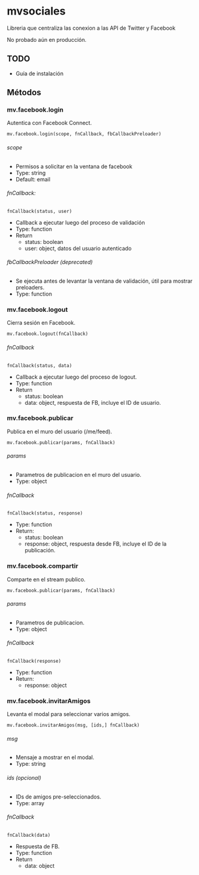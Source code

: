 mvsociales
==========

Libreria que centraliza las conexion a las API de Twitter y Facebook

No probado aún en producción.


TODO
----

- Guía de instalación
	

Métodos
-------

### mv.facebook.login

Autentica con Facebook Connect.

	mv.facebook.login(scope, fnCallback, fbCallbackPreloader)

###### scope

- Permisos a solicitar en la ventana de facebook
- Type: string
- Default: email

###### fnCallback: 

	fnCallback(status, user)
	
- Callback a ejecutar luego del proceso de validación
- Type: function
- Return
  - status: boolean
  - user: object, datos del usuario autenticado
	
###### fbCallbackPreloader (deprecated)

- Se ejecuta antes de levantar la ventana de validación, útil para mostrar preloaders.
- Type: function


### mv.facebook.logout

Cierra sesión en Facebook.

	mv.facebook.logout(fnCallback)

###### fnCallback

	fnCallback(status, data)

- Callback a ejecutar luego del proceso de logout.
- Type: function
- Return
  - status: boolean
  - data: object, respuesta de FB, incluye el ID de usuario.
 
### mv.facebook.publicar

Publica en el muro del usuario (/me/feed).

	mv.facebook.publicar(params, fnCallback)
	
###### params

- Parametros de publicacion en el muro del usuario.
- Type: object

###### fnCallback

	fnCallback(status, response)

- Type: function
- Return: 
  - status: boolean
  - response: object, respuesta desde FB, incluye el ID de la publicación.

### mv.facebook.compartir

Comparte en el stream publico.

	mv.facebook.publicar(params, fnCallback)
	
###### params

- Parametros de publicacion.
- Type: object

###### fnCallback

	fnCallback(response)

- Type: function
- Return: 
  - response: object

### mv.facebook.invitarAmigos

Levanta el modal para seleccionar varios amigos.

	mv.facebook.invitarAmigos(msg, [ids,] fnCallback)

###### msg

- Mensaje a mostrar en el modal.
- Type: string

###### ids (opcional)

- IDs de amigos pre-seleccionados.
- Type: array

###### fnCallback

	fnCallback(data)

- Respuesta de FB.
- Type: function
- Return
  - data: object
